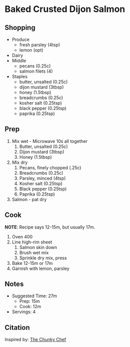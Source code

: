 # Baked Crusted Dijon Salmon

## Shopping

- Produce
    - fresh parsley (4tsp)
    - lemon (opt)
- Dairy
- Middle
    - pecans (0.25c)
    - salmon filets (4)
- Staples
    - butter, unsalted (0.25c)
    - dijon mustard (3tbsp)
    - honey (1.5tbsp)
    - breadcrumbs (0.25c)
    - kosher salt (0.25tsp)
    - black pepper (0.25tsp)
    - paprika (0.25tsp)

## Prep

1. Mix wet - Microwave 10s all together
    1. Butter, unsalted (0.25c)
    1. Dijon mustard (3tbsp)
    1. Honey (1.5tbsp)
1. Mix dry
    1. Pecans, finely chopped (.25c)
    1. Breadcrumbs (0.25c)
    1. Parsley, minced (4tsp)
    1. Kosher salt (0.25tsp)
    1. Black pepper (0.25tsp)
    1. Paprika (0.25tsp)
1. Salmon - pat dry

## Cook

__NOTE__: Recipe says 12-15m, but usually 17m.

1. Oven 400
1. Line high-rim sheet
    1. Salmon skin down
    1. Brush wet mix
    1. Sprinkle dry mix, press
1. Bake 12-15m or 17m
1. Garnish with lemon, parsley

## Notes

- Suggested Time: 27m
    - Prep: 15m
    - Cook: 12m
- Servings: 4

## Citation

Inspired by:
[The Chunky Chef](https://www.thechunkychef.com/baked-crusted-dijon-salmon/)
